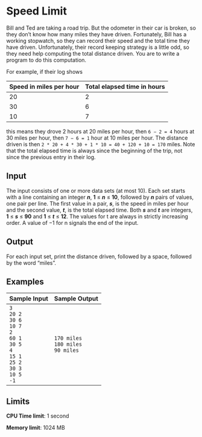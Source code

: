 # Speed Limit

Bill and Ted are taking a road trip. But the odometer in their car is broken, so they don’t know how many miles they have driven. Fortunately, Bill has a working stopwatch, so they can record their speed and the total time they have driven. Unfortunately, their record keeping strategy is a little odd, so they need help computing the total distance driven. You are to write a program to do this computation.

For example, if their log shows

Speed in miles per hour | Total elapsed time in hours
-|-
20 | 2
30 | 6
10 | 7

this means they drove 2 hours at 20 miles per hour, then `6 − 2 = 4` hours at 30 miles per hour, then `7 − 6 = 1` hour at 10 miles per hour. The distance driven is then `2 * 20 + 4 * 30 + 1 * 10 = 40 + 120 + 10 = 170` miles. Note that the total elapsed time is always since the beginning of the trip, not since the previous entry in their log.

## Input

The input consists of one or more data sets (at most 10). Each set starts with a line containing an integer _**n**_, **1** ≤ _**n**_ ≤ **10**, followed by _**n**_ pairs of values, one pair per line. The first value in a pair, _**s**_, is the speed in miles per hour and the second value, _**t**_, is the total elapsed time. Both _**s**_ and _**t**_ are integers, **1** ≤ _**s**_ ≤ **90** and **1** ≤ _**t**_ ≤ **12**. The values for t are always in strictly increasing order. A value of −1 for n signals the end of the input.

## Output

For each input set, print the distance driven, followed by a space, followed by the word “miles”.

## Examples

Sample Input | Sample Output
-|-
`3`<br>`20 2`<br>`30 6`<br>`10 7`<br>`2`<br>`60 1`<br>`30 5`<br>`4`<br>`15 1`<br>`25 2`<br>`30 3`<br>`10 5`<br>`-1` | `170 miles`<br>`180 miles`<br>`90 miles`

## Limits

**CPU Time limit**: 1 second

**Memory limit**: 1024 MB